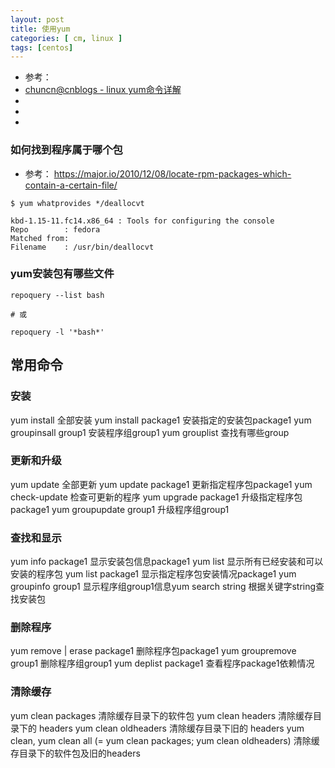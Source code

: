 ```yaml
---
layout: post
title: 使用yum
categories: [ cm, linux ]
tags: [centos]
---
```


* 参考：
 * [chuncn@cnblogs - linux yum命令详解](https://www.cnblogs.com/chuncn/archive/2010/10/17/1853915.html)
 * []()
 * []()
 * []()



### 如何找到程序属于哪个包

* 参考： <https://major.io/2010/12/08/locate-rpm-packages-which-contain-a-certain-file/>

~~~
$ yum whatprovides */deallocvt

kbd-1.15-11.fc14.x86_64 : Tools for configuring the console
Repo        : fedora
Matched from:
Filename    : /usr/bin/deallocvt
~~~

### yum安装包有哪些文件

~~~
repoquery --list bash

# 或

repoquery -l '*bash*'
~~~


## 常用命令

### 安装

yum install 全部安装
yum install package1 安装指定的安装包package1
yum groupinsall group1 安装程序组group1
yum grouplist 查找有哪些group

### 更新和升级

yum update 全部更新
yum update package1 更新指定程序包package1
yum check-update 检查可更新的程序
yum upgrade package1 升级指定程序包package1
yum groupupdate group1 升级程序组group1

### 查找和显示

yum info package1 显示安装包信息package1
yum list 显示所有已经安装和可以安装的程序包
yum list package1 显示指定程序包安装情况package1
yum groupinfo group1 显示程序组group1信息yum search string 根据关键字string查找安装包

### 删除程序

yum remove &#124; erase package1 删除程序包package1
yum groupremove group1 删除程序组group1
yum deplist package1 查看程序package1依赖情况

### 清除缓存
yum clean packages 清除缓存目录下的软件包
yum clean headers 清除缓存目录下的 headers
yum clean oldheaders 清除缓存目录下旧的 headers
yum clean, yum clean all (= yum clean packages; yum clean oldheaders) 清除缓存目录下的软件包及旧的headers

































